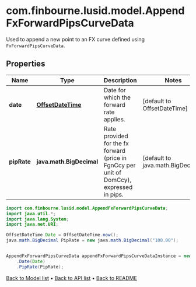 # com.finbourne.lusid.model.AppendFxForwardPipsCurveData
Used to append a new point to an FX curve defined using `FxForwardPipsCurveData`.

## Properties

Name | Type | Description | Notes
------------ | ------------- | ------------- | -------------
**date** | [**OffsetDateTime**](OffsetDateTime.md) | Date for which the forward rate applies. | [default to OffsetDateTime]
**pipRate** | **java.math.BigDecimal** | Rate provided for the fx forward (price in FgnCcy per unit of DomCcy), expressed in pips. | [default to java.math.BigDecimal]

```java
import com.finbourne.lusid.model.AppendFxForwardPipsCurveData;
import java.util.*;
import java.lang.System;
import java.net.URI;

OffsetDateTime Date = OffsetDateTime.now();
java.math.BigDecimal PipRate = new java.math.BigDecimal("100.00");


AppendFxForwardPipsCurveData appendFxForwardPipsCurveDataInstance = new AppendFxForwardPipsCurveData()
    .Date(Date)
    .PipRate(PipRate);
```


[Back to Model list](../README.md#documentation-for-models) &#8226; [Back to API list](../README.md#documentation-for-api-endpoints) &#8226; [Back to README](../README.md)
